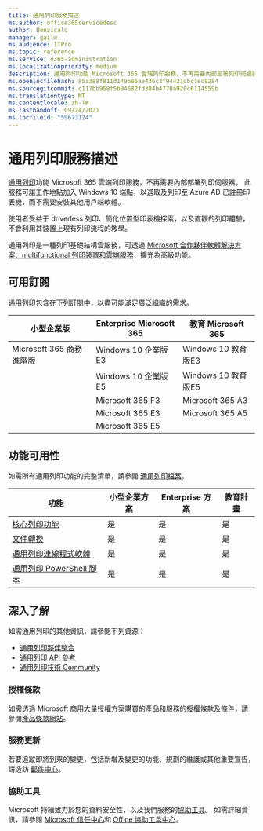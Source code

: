 ```yaml
---
title: 通用列印服務描述
ms.author: office365servicedesc
author: Benzicald
manager: gailw
ms.audience: ITPro
ms.topic: reference
ms.service: o365-administration
ms.localizationpriority: medium
description: 通用列印功能 Microsoft 365 雲端列印服務，不再需要內部部署列印伺服器。
ms.openlocfilehash: 85a388f811d149be6ae436c3f94421dbc1ec9284
ms.sourcegitcommit: c117bb958f5b94682fd384b4770a920c6114559b
ms.translationtype: MT
ms.contentlocale: zh-TW
ms.lasthandoff: 09/24/2021
ms.locfileid: "59673124"
---
```

# <a name="universal-print-service-description"></a>通用列印服務描述

[通用列印](https://www.microsoft.com/microsoft-365/windows/universal-print)功能 Microsoft 365 雲端列印服務，不再需要內部部署列印伺服器。 此服務可讓工作地點加入 Windows 10 端點，以選取及列印至 Azure AD 已註冊印表機，而不需要安裝其他用戶端軟體。

使用者受益于 driverless 列印、簡化位置型印表機探索，以及直觀的列印體驗，不會利用其裝置上現有列印流程的教學。

通用列印是一種列印基礎結構雲服務，可透過 [Microsoft 合作夥伴軟體解決方案、multifunctional 列印裝置和雲端服務](/universal-print/fundamentals/universal-print-partner-integrations)，擴充為高級功能。

## <a name="available-subscriptions"></a>可用訂閱

通用列印包含在下列訂閱中，以盡可能滿足廣泛組織的需求。

| 小型企業版                 | Enterprise Microsoft 365     | 教育 Microsoft 365 |
|--------------------------------|------------------------------|-------------------------|
| Microsoft 365 商務進階版 | Windows 10 企業版E3     | Windows 10 教育版E3 |
|                                | Windows 10 企業版E5     | Windows 10 教育版E5 |
|                                | Microsoft 365 F3             | Microsoft 365 A3        |
|                                | Microsoft 365 E3             | Microsoft 365 A5        |
|                                | Microsoft 365 E5             |                         |

## <a name="feature-availability"></a>功能可用性

如需所有通用列印功能的完整清單，請參閱 [通用列印檔案](/universal-print/)。

| 功能                                  | 小型企業方案 | Enterprise 方案 | 教育計畫 |
|------------------------------------------|----------------------|------------------|-----------------|
| [核心列印功能](/universal-print/)             | 是                  | 是              | 是             |
| [文件轉換](/universal-print/fundamentals/universal-print-document-conversion)                  | 是                  | 是              | 是             |
| [通用列印連線程式軟體](/universal-print/fundamentals/universal-print-connector-overview)   | 是                  | 是              | 是             |
| [通用列印 PowerShell 腳本](/universal-print/fundamentals/universal-print-powershell) | 是                  | 是              | 是             |

## <a name="learn-more"></a>深入了解

如需通用列印的其他資訊，請參閱下列資源：

- [通用列印夥伴整合](/universal-print/fundamentals/universal-print-partner-integrations)
- [通用列印 API 參考](/graph/universal-print-concept-overview)
- [通用列印技術 Community](https://techcommunity.microsoft.com/t5/universal-print/ct-p/UniversalPrint)

### <a name="licensing-terms"></a>授權條款

如需透過 Microsoft 商用大量授權方案購買的產品和服務的授權條款及條件，請參閱[產品條款網站](https://www.microsoft.com/licensing/terms/)。 

### <a name="service-updates"></a>服務更新

若要追蹤即將到來的變更，包括新增及變更的功能、規劃的維護或其他重要宣告，請造訪 [郵件中心](/microsoft-365/admin/manage/message-center)。

### <a name="accessibility"></a>協助工具

Microsoft 持續致力於您的資料安全性，以及我們服務的[協助工具](https://www.microsoft.com/trust-center/compliance/accessibility)。 如需詳細資訊，請參閱 [Microsoft 信任中心](https://www.microsoft.com/trust-center)和 [Office 協助工具中心](https://support.microsoft.com/topic/office-accessibility-center-resources-for-people-with-disabilities-ecab0fcf-d143-4fe8-a2ff-6cd596bddc6d)。